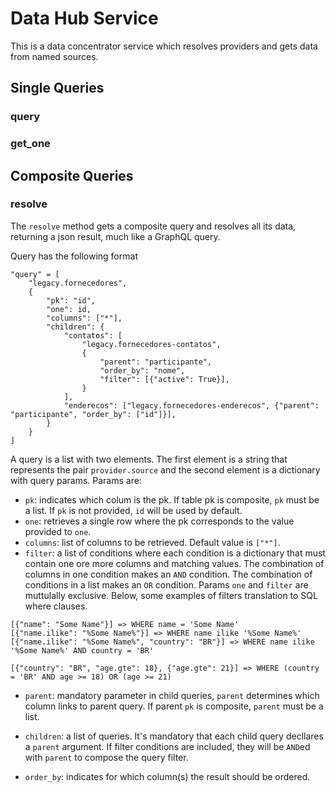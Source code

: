 # Data Hub Service

This is a data concentrator service which resolves providers and gets data from named sources.

## Single Queries

### query

### get_one


## Composite Queries

### resolve
The `resolve` method gets a composite query and resolves all its data, returning a json result, much like a GraphQL query.

Query has the following format
```
"query" = [
    "legacy.fornecedores",
    {
        "pk": "id",
        "one": id,
        "columns": ["*"],
        "children": {
            "contatos": [
                "legacy.fornecedores-contatos",
                {
                    "parent": "participante", 
                    "order_by": "nome",
                    "filter": [{"active": True}],
                }
            ],
            "enderecos": ["legacy.fornecedores-enderecos", {"parent": "participante", "order_by": ["id"]}],
        }
    }
]
```

A query is a list with two elements. The first element is a string that represents the pair `provider.source` and the second element is a dictionary with query params. Params are:

* `pk`: indicates which colum is the pk. If table pk is composite, `pk` must be a list. If `pk` is not provided, `id` will be used by default.
* `one`: retrieves a single row where the pk corresponds to the value provided to `one`.
* `columns`: list of columns to be retrieved. Default value is `["*"]`.
* `filter`: a list of conditions where each condition is a dictionary that must contain one ore more columns and matching values. The combination of columns in one condition makes an `AND` condition. The combination of conditions in a list makes an `OR` condition. Params `one` and `filter` are muttulally exclusive. Below, some examples of filters translation to SQL where clauses.
```
[{"name": "Some Name"}] => WHERE name = 'Some Name'
[{"name.ilike": "%Some Name%"}] => WHERE name ilike '%Some Name%'
[{"name.ilike": "%Some Name%", "country": "BR"}] => WHERE name ilike '%Some Name%' AND country = 'BR'

[{"country": "BR", "age.gte": 18}, {"age.gte": 21}] => WHERE (country = 'BR' AND age >= 18) OR (age >= 21)
```
* `parent`: mandatory parameter in child queries, `parent` determines which column links to parent query. If parent `pk` is composite, `parent` must be a list.

* `children`: a list of queries. It's mandatory that each child query decllares a `parent` argument. If filter conditions are included, they will be `AND`ed with `parent` to compose the query filter.
* `order_by`: indicates for which column(s) the result should be ordered.
